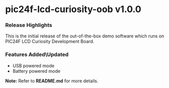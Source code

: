 # pic24f-lcd-curiosity-oob v1.0.0
### Release Highlights

This is the initial release of the out-of-the-box demo software which runs on PIC24F LCD Curiosity Development Board.

### Features Added\Updated

* USB powered mode
* Battery powered mode

**Note:** Refer to **README.md** for more details.
